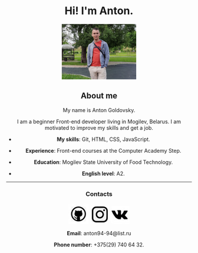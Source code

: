 <h1 align="center"> Hi!  I'm Anton.</h1>

<div align="center"><img src="img/1.jpg" width=40%></div>

<h2 align="center"> About me </h2>

<div align="center"> <p>My name is Anton Goldovsky.</p>
I am a beginner Front-end developer living in Mogilev, Belarus.
I am motivated to improve my skills and get a job.

- **My skills**: Git, HTML, CSS, JavaScript.

- **Experience**: Front-end courses at the Computer Academy Step.

- **Education**: Mogilev State University of Food Technology.

- **English level**: А2.</div>

---
<h3 align="center"> Contacts </h3>
<div align="center"><a href="https://github.com/geras1m"><img src="img/29.jpg"></a> <a href="https://www.instagram.com/goldovsky.a/?hl=ru"><img src="img/222.jpg"></a> <a href="https://vk.com/id197265682"><img src="img/7.jpg"></a>
  <p> <b>Email</b>: anton94-94@list.ru</p>
  <p> <b>Phone number</b>: +375(29) 740 64 32.</p></div>

